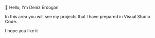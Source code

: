 :wave: Hello, I'm Deniz Erdogan 

In this area you will see my projects that I have prepared in Visual Studio Code.

I hope you like it 